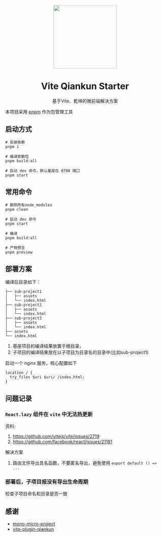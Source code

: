 <p align="center">
  <img width="200" src="https://vite-qiankun-starter.vercel.app/assets/logo.9b6166e5.svg">
</p>

<h1 align="center">Vite Qiankun Starter</h1>

<div align="center">
基于Vite、乾坤的微前端解决方案
</div>

本项目采用 [pnpm](https://pnpm.io/zh) 作为包管理工具

## 启动方式

```
# 安装依赖
pnpm i

# 编译依赖包
pnpm build:all

# 启动 dev 命令，默认基座在 8700 端口
pnpm start
```

## 常用命令

```
# 删除所有node_modules
pnpm clean

# 启动 dev 命令
pnpm start

# 编译
pnpm build:all

# 产物预览
pnpm preview
```

## 部署方案

编译后目录如下：

```
├── sub-project1
│   ├── assets
│   └── index.html
├── sub-project2
│   ├── assets
│   └── index.html
├── sub-project3
│   ├── assets
│   └── index.html
├── assets 
└── index.html
```

1. 基座项目的编译结果放置于根目录，
2. 子项目的编译结果放在以子项目为目录名的目录中(比如sub-project1)

启动一个 nginx 服务，核心配置如下

```
location / {
  try_files $uri $uri/ /index.html;
}
```

## 问题记录

### `React.lazy` 组件在 `vite` 中无法热更新

资料:
  1. https://github.com/vitejs/vite/issues/2719
  2. https://github.com/facebook/react/issues/21181

解决方案
  1. 路由文件导出具名函数，不要匿名导出，避免使用 `export default () => ...`

### 部署后，子项目报没有导出生命周期

检查子项目命名和目录是否一致

## 感谢

- [mono-micro-project](https://github.com/CJY0208/mono-micro-project)
- [vite-plugin-qiankun](https://github.com/tengmaoqing/vite-plugin-qiankun)
